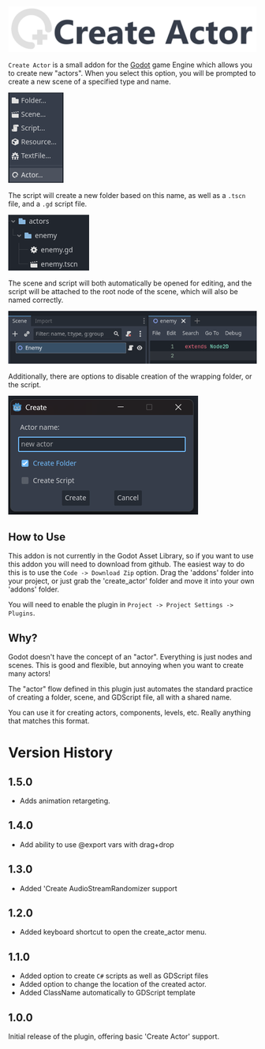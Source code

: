 ![alt text](assets/banner.png)

`Create Actor` is a small addon for the [Godot](https://godotengine.org/) game Engine which allows you to create new "actors". When you select this option, you will be prompted to create a new scene of a specified type and name. 

![alt text](assets/create_actor.png)

The script will create a new folder based on this name, as well as a `.tscn` file, and a `.gd` script file.

![alt text](assets/folder_structure.png)

The scene and script will both automatically be opened for editing, and the script will be attached to the root node of the scene, which will also be named correctly. 

![alt text](assets/scene_structure.png)

Additionally, there are options to disable creation of the wrapping folder, or the script.

![alt text](assets/creation_ui.png)

## How to Use

This addon is not currently in the Godot Asset Library, so if you want to use this addon you will need to download from github. The easiest way to do this is to use the `Code -> Download Zip` option. Drag the 'addons' folder into your project, or just grab the 'create_actor' folder and move it into your own 'addons' folder.

You will need to enable the plugin in `Project -> Project Settings -> Plugins`.

## Why?

Godot doesn't have the concept of an "actor". Everything is just nodes and scenes. This is good and flexible, but annoying when you want to create many actors!

The "actor" flow defined in this plugin just automates the standard practice of creating a folder, scene, and GDScript file, all with a shared name.

You can use it for creating actors, components, levels, etc. Really anything that matches this format.

# Version History

## 1.5.0

 - Adds animation retargeting.

## 1.4.0

 - Add ability to use @export vars with drag+drop

## 1.3.0

 - Added 'Create AudioStreamRandomizer support

## 1.2.0

 - Added keyboard shortcut to open the create_actor menu.

## 1.1.0

- Added option to create `C#` scripts as well as GDScript files
- Added option to change the location of the created actor.
- Added ClassName automatically to GDScript template

## 1.0.0

Initial release of the plugin, offering basic 'Create Actor' support.
